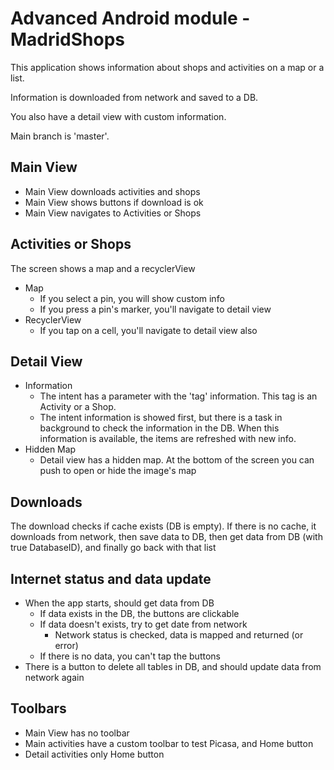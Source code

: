 # Advanced Android module - MadridShops

This application shows information about shops and activities on a map or a list.

Information is downloaded from network and saved to a DB.

You also have a detail view with custom information.

Main branch is 'master'.


## Main View
- Main View downloads activities and shops
- Main View shows buttons if download is ok
- Main View navigates to Activities or Shops

## Activities or Shops
The screen shows a map and a recyclerView
- Map
	- If you select a pin, you will show custom info
	- If you press a pin's marker, you'll navigate to detail view
- RecyclerView
	- If you tap on a cell, you'll navigate to detail view also

## Detail View
- Information
	- The intent has a parameter with the 'tag' information. This tag is an Activity or a Shop.
	- The intent information is showed first, but there is a task in background to check the information in the DB. When this information is available, the items are refreshed with new info.
- Hidden  Map
	- Detail view has a hidden map. At the bottom of the screen you can push to open or hide the image's map

## Downloads
The download checks if cache exists (DB is empty). If there is no cache, it downloads from network, then save data to DB, then get data from DB (with true DatabaseID), and finally go back with that list

## Internet status and data update
- When the app starts, should get data from DB
	- If data exists in the DB, the buttons are clickable
	- If data doesn't exists, try to get date from network
		- Network status is checked, data is mapped and returned (or error)
	- If there is no data, you can't tap the buttons
- There is a button to delete all tables in DB, and should update data from network again

## Toolbars
- Main View has no toolbar
- Main activities have a custom toolbar to test Picasa, and Home button
- Detail activities only Home button
